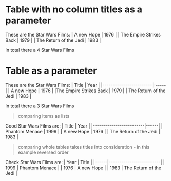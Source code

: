 # Table with no column titles as a parameter

These are the Star Wars Films:
| A new Hope              | 1976 |
| The Empire Strikes Back | 1979 |
| The Return of the Jedi  | 1983 |

In total there a 4 Star Wars Films

# Table as a parameter

These are the Star Wars Films:
| Title                  | Year |
|------------------------|------|
| A new Hope             | 1976 |
|The Empire Strikes Back | 1979 |
| The Return of the Jedi | 1983 |

In total there a 3 Star Wars Films

> comparing items as lists

Good Star Wars Films are:
| Title                   | Year |
|-------------------------|------|
| Phantom Menace          | 1999 |
| A new Hope              | 1976 |
| The Return of the Jedi  | 1983 |

> comparing whole tables takes titles into consideration - in this example reversed order

Check Star Wars Films are:
| Year | Title                   |
|------|-------------------------|
| 1999 | Phantom Menace          |
| 1976 | A new Hope              |
| 1983 | The Return of the Jedi  |

<!--OUTPUT
> **In da spec:** executed: 4, passed: 1, failed: 3

# Table with no column titles as a parameter

These are the Star Wars Films:
| A new Hope | 1976 |
| The Empire Strikes Back | 1979 |
| The Return of the Jedi | 1983 |

In total there a **~~4~~ [3]** Star Wars Films

# Table as a parameter

These are the Star Wars Films:
| Title | Year |
|-------|------|
| A new Hope | 1976 |
| The Empire Strikes Back | 1979 |
| The Return of the Jedi | 1983 |

In total there a **3** Star Wars Films

> comparing items as lists

**~~Good Star Wars Films are:~~**
|   | Title | Year |
|---|-------|------|
| ✓ | A new Hope | 1976 |
| ✓ | The Return of the Jedi | 1983 |
| – | **~~Phantom Menace~~** | **~~1999~~** |
| + | **The Empire Strikes Back** | **1979** |

> comparing whole tables takes titles into consideration - in this example reversed order

**~~Check Star Wars Films are:~~**
|   | Year | Title |
|---|------|-------|
| ✓ | 1976 | A new Hope |
| ✓ | 1983 | The Return of the Jedi |
| – | **~~1999~~** | **~~Phantom Menace~~** |
| + | **1979** | **The Empire Strikes Back** |

-->

